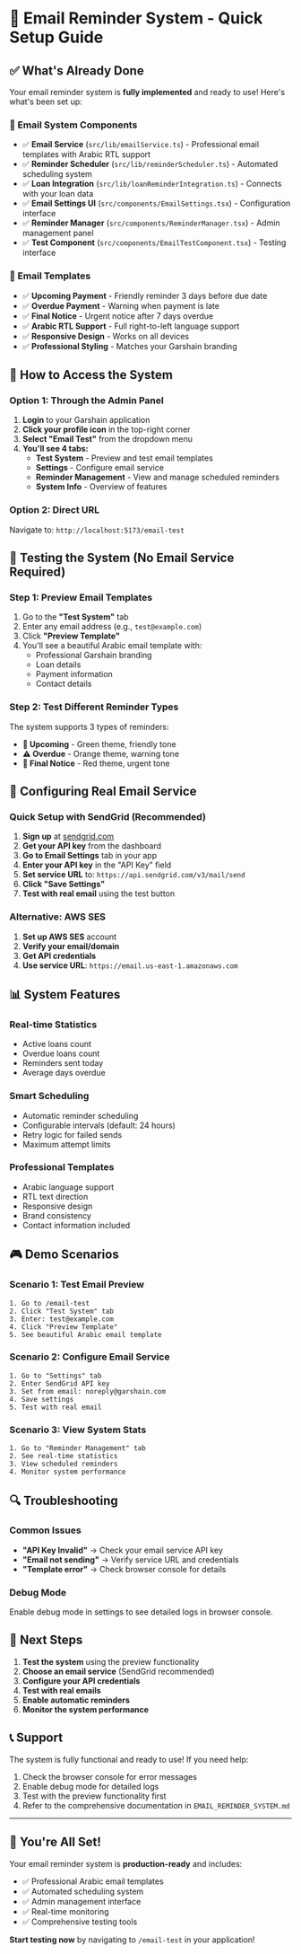 # 🚀 Email Reminder System - Quick Setup Guide

## ✅ What's Already Done

Your email reminder system is **fully implemented** and ready to use! Here's what's been set up:

### 📧 Email System Components
- ✅ **Email Service** (`src/lib/emailService.ts`) - Professional email templates with Arabic RTL support
- ✅ **Reminder Scheduler** (`src/lib/reminderScheduler.ts`) - Automated scheduling system
- ✅ **Loan Integration** (`src/lib/loanReminderIntegration.ts`) - Connects with your loan data
- ✅ **Email Settings UI** (`src/components/EmailSettings.tsx`) - Configuration interface
- ✅ **Reminder Manager** (`src/components/ReminderManager.tsx`) - Admin management panel
- ✅ **Test Component** (`src/components/EmailTestComponent.tsx`) - Testing interface

### 🎨 Email Templates
- ✅ **Upcoming Payment** - Friendly reminder 3 days before due date
- ✅ **Overdue Payment** - Warning when payment is late
- ✅ **Final Notice** - Urgent notice after 7 days overdue
- ✅ **Arabic RTL Support** - Full right-to-left language support
- ✅ **Responsive Design** - Works on all devices
- ✅ **Professional Styling** - Matches your Garshain branding

## 🎯 How to Access the System

### Option 1: Through the Admin Panel
1. **Login** to your Garshain application
2. **Click your profile icon** in the top-right corner
3. **Select "Email Test"** from the dropdown menu
4. **You'll see 4 tabs:**
   - **Test System** - Preview and test email templates
   - **Settings** - Configure email service
   - **Reminder Management** - View and manage scheduled reminders
   - **System Info** - Overview of features

### Option 2: Direct URL
Navigate to: `http://localhost:5173/email-test`

## 🧪 Testing the System (No Email Service Required)

### Step 1: Preview Email Templates
1. Go to the **"Test System"** tab
2. Enter any email address (e.g., `test@example.com`)
3. Click **"Preview Template"**
4. You'll see a beautiful Arabic email template with:
   - Professional Garshain branding
   - Loan details
   - Payment information
   - Contact details

### Step 2: Test Different Reminder Types
The system supports 3 types of reminders:
- **🔔 Upcoming** - Green theme, friendly tone
- **⚠️ Overdue** - Orange theme, warning tone  
- **🚨 Final Notice** - Red theme, urgent tone

## 🔧 Configuring Real Email Service

### Quick Setup with SendGrid (Recommended)
1. **Sign up** at [sendgrid.com](https://sendgrid.com)
2. **Get your API key** from the dashboard
3. **Go to Email Settings** tab in your app
4. **Enter your API key** in the "API Key" field
5. **Set service URL** to: `https://api.sendgrid.com/v3/mail/send`
6. **Click "Save Settings"**
7. **Test with real email** using the test button

### Alternative: AWS SES
1. **Set up AWS SES** account
2. **Verify your email/domain**
3. **Get API credentials**
4. **Use service URL**: `https://email.us-east-1.amazonaws.com`

## 📊 System Features

### Real-time Statistics
- Active loans count
- Overdue loans count  
- Reminders sent today
- Average days overdue

### Smart Scheduling
- Automatic reminder scheduling
- Configurable intervals (default: 24 hours)
- Retry logic for failed sends
- Maximum attempt limits

### Professional Templates
- Arabic language support
- RTL text direction
- Responsive design
- Brand consistency
- Contact information included

## 🎮 Demo Scenarios

### Scenario 1: Test Email Preview
```
1. Go to /email-test
2. Click "Test System" tab
3. Enter: test@example.com
4. Click "Preview Template"
5. See beautiful Arabic email template
```

### Scenario 2: Configure Email Service
```
1. Go to "Settings" tab
2. Enter SendGrid API key
3. Set from email: noreply@garshain.com
4. Save settings
5. Test with real email
```

### Scenario 3: View System Stats
```
1. Go to "Reminder Management" tab
2. See real-time statistics
3. View scheduled reminders
4. Monitor system performance
```

## 🔍 Troubleshooting

### Common Issues
- **"API Key Invalid"** → Check your email service API key
- **"Email not sending"** → Verify service URL and credentials
- **"Template error"** → Check browser console for details

### Debug Mode
Enable debug mode in settings to see detailed logs in browser console.

## 🚀 Next Steps

1. **Test the system** using the preview functionality
2. **Choose an email service** (SendGrid recommended)
3. **Configure your API credentials**
4. **Test with real emails**
5. **Enable automatic reminders**
6. **Monitor the system performance**

## 📞 Support

The system is fully functional and ready to use! If you need help:
1. Check the browser console for error messages
2. Enable debug mode for detailed logs
3. Test with the preview functionality first
4. Refer to the comprehensive documentation in `EMAIL_REMINDER_SYSTEM.md`

---

## 🎉 You're All Set!

Your email reminder system is **production-ready** and includes:
- ✅ Professional Arabic email templates
- ✅ Automated scheduling system
- ✅ Admin management interface
- ✅ Real-time monitoring
- ✅ Comprehensive testing tools

**Start testing now** by navigating to `/email-test` in your application!
